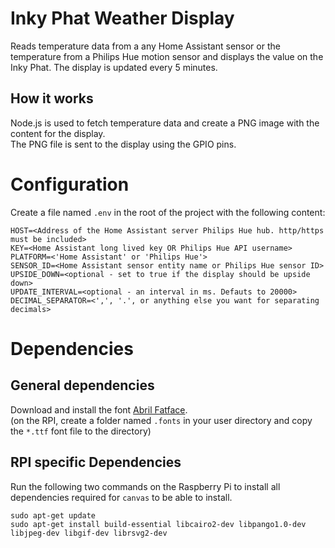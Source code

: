 # Inky Phat Weather Display

Reads temperature data from a any Home Assistant sensor or the temperature from a Philips Hue motion sensor and displays the value on the Inky Phat.
The display is updated every 5 minutes.

## How it works

Node.js is used to fetch temperature data and create a PNG image with the content for the display.  
The PNG file is sent to the display using the GPIO pins.

# Configuration

Create a file named `.env` in the root of the project with the following content:
```
HOST=<Address of the Home Assistant server Philips Hue hub. http/https must be included>
KEY=<Home Assistant long lived key OR Philips Hue API username>
PLATFORM=<'Home Assistant' or 'Philips Hue'>
SENSOR_ID=<Home Assistant sensor entity name or Philips Hue sensor ID>
UPSIDE_DOWN=<optional - set to true if the display should be upside down>
UPDATE_INTERVAL=<optional - an interval in ms. Defauts to 20000>
DECIMAL_SEPARATOR=<',', '.', or anything else you want for separating decimals>
```

# Dependencies

## General dependencies

Download and install the font [Abril Fatface](https://fonts.google.com/specimen/Abril+Fatface).  
(on the RPI, create a folder named `.fonts` in your user directory and copy the `*.ttf` font file to the directory)

## RPI specific Dependencies

Run the following two commands on the Raspberry Pi to install all dependencies required for `canvas` to be able to install.

```
sudo apt-get update
sudo apt-get install build-essential libcairo2-dev libpango1.0-dev libjpeg-dev libgif-dev librsvg2-dev
```